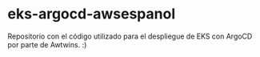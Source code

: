 # eks-argocd-awsespanol

Repositorio con el código utilizado para el despliegue de EKS con ArgoCD por parte de Awtwins. :)


